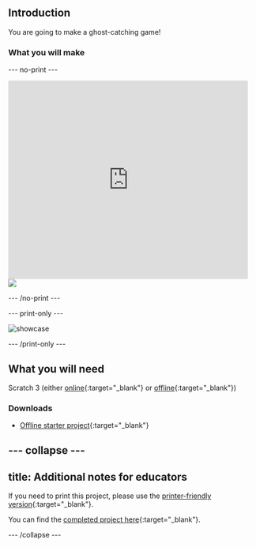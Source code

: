 ## Introduction

You are going to make a ghost-catching game!

### What you will make

--- no-print ---

<div class="scratch-preview">
  <iframe allowtransparency="true" width="485" height="402" src="https://scratch.mit.edu/projects/embed/276874679/?autostart=false" frameborder="0" scrolling="no"></iframe>
  <img src="images/showcase-static.png">
</div>

--- /no-print ---

--- print-only ---

![showcase](images/showcase-static.png)

--- /print-only ---

## What you will need

Scratch 3 (either [online](https://rpf.io/scratchon){:target="_blank"} or [offline](https://rpf.io/scratchoff){:target="_blank"})

### Downloads
+ [Offline starter project](https://rpf.io/p/en/ghostbusters-go){:target="_blank"}

--- collapse ---
---
title: Additional notes for educators
---

If you need to print this project, please use the [printer-friendly version](https://projects.raspberrypi.org/en/projects/ghostbusters/print){:target="_blank"}.

You can find the [completed project here](https://rpf.io/p/en/ghostbusters-get){:target="_blank"}.

--- /collapse ---
